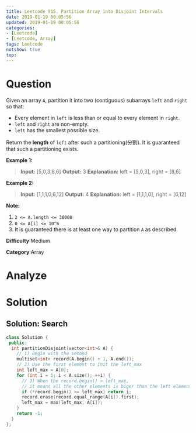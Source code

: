 ```yaml
---
title: Leetcode 915. Partition Array into Disjoint Intervals
date: 2019-01-19 00:05:56
updated: 2019-01-19 00:05:56
categories: 
- [Leetcode]
- [Leetcode, Array]
tags: Leetcode
notshow: true
top:
---
```


# Question

Given an array  `A`, partition it into two (contiguous) subarrays `left` and  `right` so that:

- Every element in  `left` is less than or equal to every element in  `right`.
- `left`  and  `right`  are non-empty.
- `left` has the smallest possible size.

Return the  **length**  of  `left`  after such a partitioning(分割). It is guaranteed that such a partitioning exists.

**Example 1:**
> **Input:** [5,0,3,8,6]
> **Output:** 3
> **Explanation:** left = [5,0,3], right = [8,6]

**Example 2:**
> **Input:** [1,1,1,0,6,12]
> **Output:** 4
> **Explanation:** left = [1,1,1,0], right = [6,12]

**Note:**

1. `2 <= A.length <= 30000`
2. `0 <= A[i] <= 10^6`
3. It is guaranteed there is at least one way to partition  `A`  as described.

**Difficulty**:Medium

**Category**:Array

<!-- more -->

# Analyze

# Solution

## Solution: Search

```cpp
class Solution {
 public:
  int partitionDisjoint(vector<int>& A) {
    // 1) Begin with the second
    multiset<int> record(A.begin() + 1, A.end());
    // 2) Use the first element to init the left_max
    int left_max = A[0];
    for (int i = 1; i < A.size(); ++i) {
      // 3) When the record.begin() > left_max,
      // it means all the other elements is biger than the left elements.
      if (*record.begin() >= left_max) return i;
      record.erase(record.equal_range(A[i]).first);
      left_max = max(left_max, A[i]);
    }
    return -1;
  }
};
```


